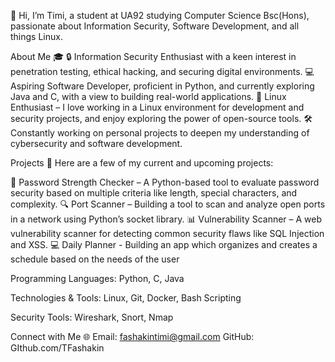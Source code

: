 👋 Hi, I’m Timi, a student at UA92 studying Computer Science Bsc(Hons), passionate about Information Security, Software Development, and all things Linux.

About Me 🎓
🔒 Information Security Enthusiast with a keen interest in penetration testing, ethical hacking, and securing digital environments.
💻 Aspiring Software Developer, proficient in Python, and currently exploring Java and C, with a view to building real-world applications.
🐧 Linux Enthusiast – I love working in a Linux environment for development and security projects, and enjoy exploring the power of open-source tools.
🛠️ Constantly working on personal projects to deepen my understanding of cybersecurity and software development.

Projects 🚀
Here are a few of my current and upcoming projects:

🔑 Password Strength Checker – A Python-based tool to evaluate password security based on multiple criteria like length, special characters, and complexity.
🔍 Port Scanner – Building a tool to scan and analyze open ports in a network using Python’s socket library.
📊 Vulnerability Scanner – A web vulnerability scanner for detecting common security flaws like SQL Injection and XSS.
💻 Daily Planner - Building an app which organizes and creates a schedule based on the needs of the user

Programming Languages:
Python, C, Java

Technologies & Tools:
Linux, Git, Docker, Bash Scripting

Security Tools:
Wireshark, Snort, Nmap

Connect with Me 🌐
Email: fashakintimi@gmail.com
GitHub: GIthub.com/TFashakin
